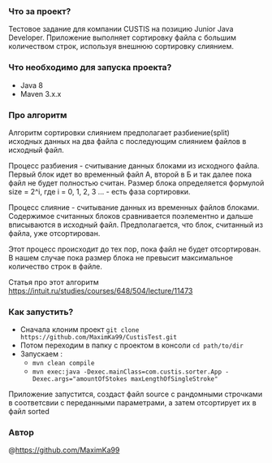 ### Что за проект?
Тестовое задание для компании CUSTIS на позицию Junior Java Developer.
Приложение выполняет сортировку файла с большим количеством строк, используя внешнюю сортировку слиянием.

### Что необходимо для запуска проекта?
- Java 8
- Maven 3.x.x

### Про алгоритм
Алгоритм сортировки слиянием предполагает разбиение(split) исходных данных на два файла с последующим слиянием файлов в 
исходный файл.

Процесс разбиения - считывание данных блоками из исходного файла. Первый блок идет во временный файл А, второй в Б и так
далее пока файл не будет полностью считан. Размер блока определяется формулой size = 2^i, где i = 0, 1, 2, 3 ... -
есть фаза сортировки.

Процесс слияние - считывание данных из временных файлов блоками. Содержимое считанных блоков сравнивается поэлементно и
дальше вписываются в исходный файл. Предполагается, что блок, считанный из файла, уже отсортирован.

Этот процесс происходит до тех пор, пока файл не будет отсортирован. В нашем случае пока размер блока не превысит
максимальное количество строк в файле.

Статья про этот алгоритм https://intuit.ru/studies/courses/648/504/lecture/11473

### Как запустить?
- Сначала клоним проект
    `git clone https://github.com/MaximKa99/CustisTest.git`
- Потом переходим в папку с проектом в консоли
    `cd path/to/dir`
- Запускаем :
    - `mvn clean compile`
  - `mvn exec:java -Dexec.mainClass=com.custis.sorter.App -Dexec.args="amountOfStokes maxLengthOfSingleStroke"`

Приложение запустится, создаст файл source с рандомными строчками в соответсвии с переданными параметрами, а затем отсортирует
их в файл sorted

### Автор
@https://github.com/MaximKa99
